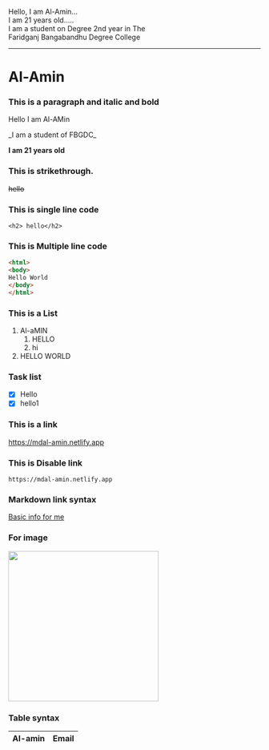 <!-- Hello This is Readme.md file -->
Hello,
I am Al-Amin...  
I am 21 years old.....  
I am a student on Degree 2nd year in The  
Faridganj Bangabandhu Degree College  
<!-- this is markdown horizontal rule-->
--- 

<!-- # use for Heading for markdown  # for h1, ## for h2, ### for h3, #### for h4
-->
# Al-Amin  


### This is a paragraph and italic and bold
<p> Hello I am Al-AMin </p>
_I am a student of FBGDC_  

__I am 21 years old__  
 ### This is strikethrough.
~~hello~~  
### This is single line code
`<h2> hello</h2>`
### This is Multiple line code
```HTML
<html>
<body>
Hello World
</body>
</html>
```  
### This is a List
1. Al-aMIN
    1. HELLO
    2. hi
2. HELLO WORLD  
### Task list
- [x] Hello
- [x] hello1
### This is a link
https://mdal-amin.netlify.app
### This is Disable link
`https://mdal-amin.netlify.app`
### Markdown link syntax
[Basic info for me](https://mdal-amin.netlify.app)
### For image
<image src ="260040069_1303440496782561_8589603822146779488_n.jpg" width = "300px" height = "300px"/>

### Table syntax
| Al-amin|Email |
|-----|------|

